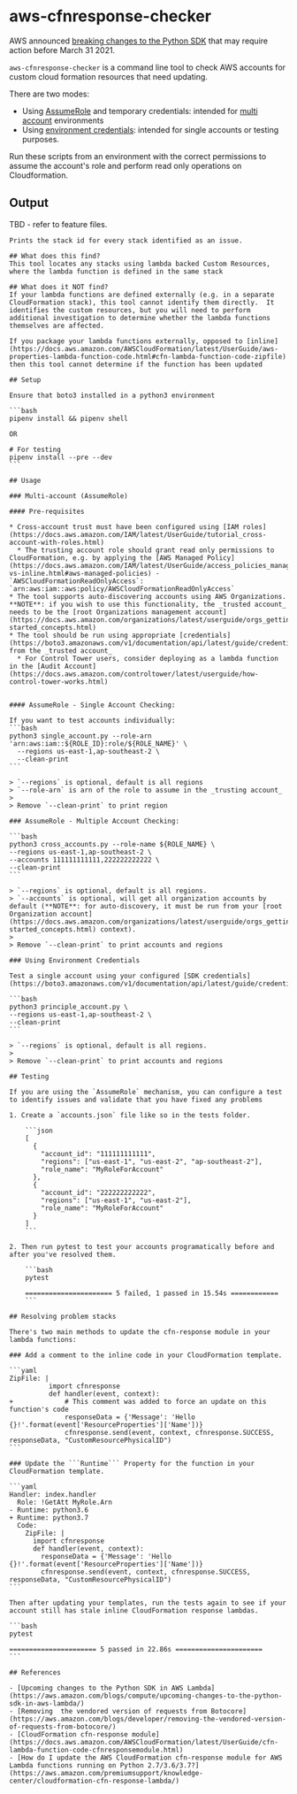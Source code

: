 # aws-cfnresponse-checker

AWS announced [breaking changes to the Python SDK](https://aws.amazon.com/blogs/compute/upcoming-changes-to-the-python-sdk-in-aws-lambda/) that may require action before March 31 2021.

`aws-cfnresponse-checker` is a command line tool to check AWS accounts for custom cloud formation resources that need updating.

There are two modes:
 * Using [AssumeRole](https://docs.aws.amazon.com/STS/latest/APIReference/API_AssumeRole.html) and temporary credentials: intended for [multi account](https://aws.amazon.com/blogs/industries/defining-an-aws-multi-account-strategy-for-telecommunications-companies/) environments
 * Using [environment credentials](https://boto3.amazonaws.com/v1/documentation/api/latest/guide/credentials.html): intended for single accounts or testing purposes.

Run these scripts from an environment with the correct permissions to assume the account's role and perform read only operations on Cloudformation.

## Output

TBD - refer to feature files.
~~~~
Prints the stack id for every stack identified as an issue.

## What does this find?
This tool locates any stacks using lambda backed Custom Resources, where the lambda function is defined in the same stack

## What does it NOT find?
If your lambda functions are defined externally (e.g. in a separate CloudFormation stack), this tool cannot identify them directly.  It identifies the custom resources, but you will need to perform additional investigation to determine whether the lambda functions themselves are affected.

If you package your lambda functions externally, opposed to [inline](https://docs.aws.amazon.com/AWSCloudFormation/latest/UserGuide/aws-properties-lambda-function-code.html#cfn-lambda-function-code-zipfile) then this tool cannot determine if the function has been updated

## Setup

Ensure that boto3 installed in a python3 environment

```bash
pipenv install && pipenv shell

OR

# For testing
pipenv install --pre --dev
```

## Usage

### Multi-account (AssumeRole)

#### Pre-requisites

* Cross-account trust must have been configured using [IAM roles](https://docs.aws.amazon.com/IAM/latest/UserGuide/tutorial_cross-account-with-roles.html)
  * The trusting account role should grant read only permissions to CloudFormation, e.g. by applying the [AWS Managed Policy](https://docs.aws.amazon.com/IAM/latest/UserGuide/access_policies_managed-vs-inline.html#aws-managed-policies) - `AWSCloudFormationReadOnlyAccess`: `arn:aws:iam::aws:policy/AWSCloudFormationReadOnlyAccess`
* The tool supports auto-discovering accounts using AWS Organizations.  **NOTE**: if you wish to use this functionality, the _trusted account_ needs to be the [root Organizations management account](https://docs.aws.amazon.com/organizations/latest/userguide/orgs_getting-started_concepts.html)
* The tool should be run using appropriate [credentials](https://boto3.amazonaws.com/v1/documentation/api/latest/guide/credentials.html) from the _trusted account_
  * For Control Tower users, consider deploying as a lambda function in the [Audit Account](https://docs.aws.amazon.com/controltower/latest/userguide/how-control-tower-works.html)


#### AssumeRole - Single Account Checking:

If you want to test accounts individually:
```bash
python3 single_account.py --role-arn 'arn:aws:iam::${ROLE_ID}:role/${ROLE_NAME}' \
  --regions us-east-1,ap-southeast-2 \
  --clean-print
```

> `--regions` is optional, default is all regions
> `--role-arn` is arn of the role to assume in the _trusting account_
>
> Remove `--clean-print` to print region

### AssumeRole - Multiple Account Checking:

```bash
python3 cross_accounts.py --role-name ${ROLE_NAME} \
--regions us-east-1,ap-southeast-2 \
--accounts 111111111111,222222222222 \
--clean-print
```

> `--regions` is optional, default is all regions.
> `--accounts` is optional, will get all organization accounts by default (**NOTE**: for auto-discovery, it must be run from your [root Organization account](https://docs.aws.amazon.com/organizations/latest/userguide/orgs_getting-started_concepts.html) context).
>
> Remove `--clean-print` to print accounts and regions

### Using Environment Credentials

Test a single account using your configured [SDK credentials](https://boto3.amazonaws.com/v1/documentation/api/latest/guide/credentials.html)

```bash
python3 principle_account.py \
--regions us-east-1,ap-southeast-2 \
--clean-print
```

> `--regions` is optional, default is all regions.
>
> Remove `--clean-print` to print accounts and regions

## Testing

If you are using the `AssumeRole` mechanism, you can configure a test to identify issues and validate that you have fixed any problems

1. Create a `accounts.json` file like so in the tests folder.

    ```json
    [
      {
        "account_id": "111111111111",
        "regions": ["us-east-1", "us-east-2", "ap-southeast-2"],
        "role_name": "MyRoleForAccount"
      },
      {
        "account_id": "222222222222",
        "regions": ["us-east-1", "us-east-2"],
        "role_name": "MyRoleForAccount"
      }
    ]
    ```

2. Then run pytest to test your accounts programatically before and after you've resolved them.

    ```bash
    pytest

    ====================== 5 failed, 1 passed in 15.54s ============
    ```

## Resolving problem stacks

There's two main methods to update the cfn-response module in your lambda functions:

### Add a comment to the inline code in your CloudFormation template.

```yaml
ZipFile: |
          import cfnresponse
          def handler(event, context):
+             # This comment was added to force an update on this function's code
              responseData = {'Message': 'Hello {}!'.format(event['ResourceProperties']['Name'])}
              cfnresponse.send(event, context, cfnresponse.SUCCESS, responseData, "CustomResourcePhysicalID")
```

### Update the ```Runtime``` Property for the function in your CloudFormation template.

```yaml
Handler: index.handler
  Role: !GetAtt MyRole.Arn
- Runtime: python3.6
+ Runtime: python3.7
  Code:
    ZipFile: |
      import cfnresponse
      def handler(event, context):
        responseData = {'Message': 'Hello {}!'.format(event['ResourceProperties']['Name'])}
        cfnresponse.send(event, context, cfnresponse.SUCCESS, responseData, "CustomResourcePhysicalID")
```

Then after updating your templates, run the tests again to see if your account still has stale inline CloudFormation response lambdas.

```bash
pytest

====================== 5 passed in 22.86s ======================
```

## References

- [Upcoming changes to the Python SDK in AWS Lambda](https://aws.amazon.com/blogs/compute/upcoming-changes-to-the-python-sdk-in-aws-lambda/)
- [Removing  the vendored version of requests from Botocore](https://aws.amazon.com/blogs/developer/removing-the-vendored-version-of-requests-from-botocore/)
- [CloudFormation cfn-response module](https://docs.aws.amazon.com/AWSCloudFormation/latest/UserGuide/cfn-lambda-function-code-cfnresponsemodule.html)
- [How do I update the AWS CloudFormation cfn-response module for AWS Lambda functions running on Python 2.7/3.6/3.7?](https://aws.amazon.com/premiumsupport/knowledge-center/cloudformation-cfn-response-lambda/)

